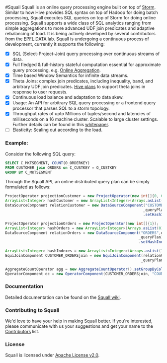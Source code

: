 #Squall
Squall is an online query processing engine built on top of [Storm](https://github.com/nathanmarz/storm). Similar to how Hive provides SQL syntax on top of Hadoop for doing batch processing, Squall executes SQL queries on top of Storm for doing online processing. Squall supports a wide class of SQL analytics ranging from simple aggregations to more advanced UDF join predicates and adaptive rebalancing of load. It is being actively developed by several contributors from the [EPFL DATA](http://data.epfl.ch/) lab. Squall is undergoing a continuous process of development, currently it supports the following:

- [x] SQL (Select-Project-Join) query processing over continuous streams of data.
- [x] Full fledged & full-history stateful computation essential for approximate query processing, e.g. [Online Aggregation](http://en.wikipedia.org/wiki/Online_aggregation).
- [x] Time based Window Semantics for infinite data streams.
- [x] Theta Joins: complex join predicates, including inequality, band, and arbitrary UDF join predicates. [Hive plans](https://cwiki.apache.org/confluence/display/Hive/Theta+Join) to support theta joins in response to user requests.
- [x] Continuous load balance and adaptation to data skew.
- [x] Usage: An API for arbitrary SQL query processing or a frontend query processor that parses SQL to a storm topology.
- [x] Throughput rates of upto Millions of tuples/second and latencies of milliseconds on a 16 machine cluster. Scalable to large cluster settings. Further details can be found in this [whitepaper](http://www.vldb.org/pvldb/vol7/p441-elseidy.pdf).
- [ ] Elasticity: Scaling out according to the load.

### Example:
Consider the following SQL query:
```sql
SELECT C_MKTSEGMENT, COUNT(O_ORDERKEY)
FROM CUSTOMER join ORDERS on C_CUSTKEY = O_CUSTKEY
GROUP BY C_MKTSEGMENT
```
Through the Squall API, an online distributed query plan can be simply formulated as follows:

```java
ProjectOperator projectionCustomer = new ProjectOperator(new int[]{0, 6});
ArrayList<Integer> hashCustomer = new ArrayList<Integer>(Arrays.asList(0));
DataSourceComponent relationCustomer = new DataSourceComponent("CUSTOMER",dataPath + "customer" + extension,
                                                              _queryPlan).addOperator(projectionCustomer)
                                                              .setHashIndexes(hashCustomer);

ProjectOperator projectionOrders = new ProjectOperator(new int[]{1});
ArrayList<Integer> hashOrders = new ArrayList<Integer>(Arrays.asList(0));
DataSourceComponent relationOrders = new DataSourceComponent("ORDERS",dataPath + "orders" + extension,
                                                            _queryPlan).addOperator(projectionOrders)
                                                            .setHashIndexes(hashOrders);

ArrayList<Integer> hashIndexes = new ArrayList<Integer>(Arrays.asList(1));
EquiJoinComponent CUSTOMER_ORDERSjoin = new EquiJoinComponent(relationCustomer,relationOrders,
                                                             _queryPlan).setHashIndexes(hashIndexes);

AggregateCountOperator agg = new AggregateCountOperator().setGroupByColumns(Arrays.asList(1));
OperatorComponent oc = new OperatorComponent(CUSTOMER_ORDERSjoin, "COUNTAGG", _queryPlan).setOperator(agg);
```


### Documentation
Detailed documentation can be found on the [Squall wiki](http://github.com/epfldata/squall/wiki).

### Contributing to Squall
We'd love to have your help in making Squall better. If you're interested, please communicate with us your suggestions and get your name to the [Contributors](https://github.com/epfldata/squall/wiki/Contributors) list.

### License
Squall is licensed under [Apache License v2.0](http://www.apache.org/licenses/LICENSE-2.0.html).
